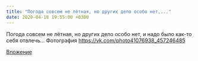```yaml
---
title: "Погода совсем не лётная, но других дело особо нет,..."
date: 2020-04-18 19:55:00 +0300
---
```


Погода совсем не лётная, но других дело особо нет, и надо было как-то себя отвлечь...
Фотография
https://vk.com/photo41076938_457246485

[Вложение](https://vk.com/photo41076938_457246485)
